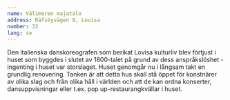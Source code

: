 ```yaml
---
name: Välimeren majatalo
address: Räfsbyvägen 9, Lovisa
number: 32
lang: se
---
```

Den italienska danskoreografen som berikat Lovisa kulturliv blev förtjust i huset som byggdes i slutet av 1800-talet på grund av dess anspråkslöshet - ingenting i huset var storslaget. Huset genomgår nu i långsam takt en grundlig renovering. Tanken är att detta hus skall stå öppet för konstnärer av olika slag och från olika håll i världen och att de kan ordna konserter, dansuppvisningar eller t.ex. pop up-restaurangkvällar i huset.
